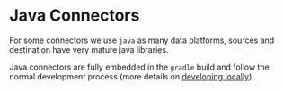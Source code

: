 # Java Connectors

For some connectors we use `java` as many data platforms, sources and destination have very mature java libraries.

Java connectors are fully embedded in the `gradle` build and follow the normal development process  \(more details on [developing locally](../developing-locally.md)\)..

